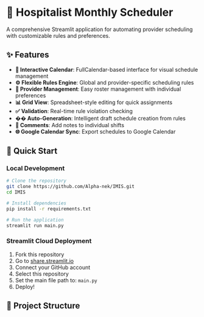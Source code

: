 # 🏥 Hospitalist Monthly Scheduler

A comprehensive Streamlit application for automating provider scheduling with customizable rules and preferences.

## ✨ Features

- **📅 Interactive Calendar**: FullCalendar-based interface for visual schedule management
- **⚙️ Flexible Rules Engine**: Global and provider-specific scheduling rules
- **👥 Provider Management**: Easy roster management with individual preferences
- **📊 Grid View**: Spreadsheet-style editing for quick assignments
- **✅ Validation**: Real-time rule violation checking
- **�� Auto-Generation**: Intelligent draft schedule creation from rules
- **💬 Comments**: Add notes to individual shifts
- **🌐 Google Calendar Sync**: Export schedules to Google Calendar

## 🚀 Quick Start

### Local Development
```bash
# Clone the repository
git clone https://github.com/Alpha-nek/IMIS.git
cd IMIS

# Install dependencies
pip install -r requirements.txt

# Run the application
streamlit run main.py
```

### Streamlit Cloud Deployment
1. Fork this repository
2. Go to [share.streamlit.io](https://share.streamlit.io)
3. Connect your GitHub account
4. Select this repository
5. Set the main file path to: `main.py`
6. Deploy!

## 📁 Project Structure
